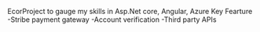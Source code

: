 EcorProject to gauge my skills in Asp.Net core, Angular, Azure
Key Fearture
-Stribe payment gateway 
-Account verification 
-Third party APIs
